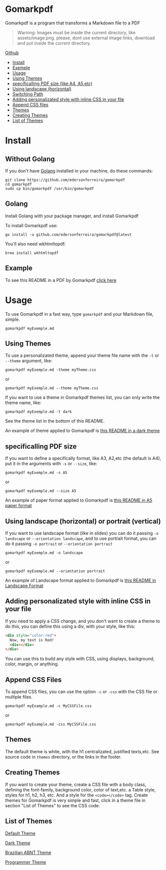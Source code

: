 # Gomarkpdf

Gomarkpdf is a program that transforms a Markdown file to a PDF

> Warning: Images must be inside the current directory, like assets/image.png, please, dont use external image links, download and put inside the current directory.

[Github](https://github.com/edersonferreira/gomarkpdf)

- [Install](#install)
- [Exemple](#example)
- [Usage](#usage)
- [Using Themes](#using-themes)
- [specificalling PDF size (like A4, A5,etc)](#specificalling-pdf-size)
- [Using landscape (horizontal)](#using-landscape-horizontal)
- [Switching Path](#switching-path)
- [Adding personalizated style with inline CSS in your file](#adding-personalizated-style-with-inline-css-in-your-file)
- [Append CSS files](#append-css-files)
- [Themes](#themes)
- [Creating Themes](#creating-themes)
- [List of Themes](#list-of-themes)

# Install

## Without Golang

If you don't have [Golang](https://golang.org/) installed in your machine, do these commands:

```
git clone https://github.com/edersonferreira/gomarkpdf
cd gomarkpdf
sudo cp bin/gomarkpdf /usr/bin/gomarkpdf
```

## Golang

Install Golang with your package manager, and install Gomarkpdf

To install Gomarkpdf use:

`go install -u github.com/edersonferreira/gomarkpdf@latest`

You'll also need wkhtmltopdf:

`brew install wkhtmltopdf`

## Example

To see this README in a PDF by Gomarkpdf [click here](https://github.com/edersonferreira/gomarkpdf/blob/master/examples/README.pdf)

# Usage

To use Gomarkpdf in a fast way, type `gomarkpdf` and your Markdown file, simple.

`gomarkpdf myExemple.md`

## Using Themes

To use a personalizated theme, append your theme file name with the `-t` or `--theme` argument, like:

`gomarkpdf myExemple.md -theme myTheme.css`

or

`gomarkpdf myExemple.md --theme myTheme.css`

If you want to use a theme in Gomarkpdf themes list, you can only write the theme name, like:

`gomarkpdf myExemple.md -t dark`

See the theme list in the bottom of this README.

An example of theme applied to Gomarkpdf is [this README in a dark theme](https://github.com/edersonferreira/gomarkpdf/blob/master/examples/dark.pdf)

## specificalling PDF size

If you want to define a specifically format, like A3, A2,etc (the default is A4), put it in the arguments with `-s` or `--size`, like:

`gomarkpdf myExemple.md -s A5`

or

`gomarkpdf myExemple.md --size A5`

An example of paper format applied to Gomarkpdf is [this README in A5 paper format](https://github.com/edersonferreira/gomarkpdf/blob/master/examples/a5.pdf)

## Using landscape (horizontal) or portrait (vertical)

If you want to use landscape format (like in slides) you can do it passing `-o landscape` or `--orientation landscape`, and to use portrait format, you can do it passing `-o portrait` or `--orientation portrait`

`gomarkpdf myExemple.md -o landscape`

or

`gomarkpdf myExemple.md --orientation portrait`

An example of Landscape format applied to Gomarkpdf is [this README in Landscape Format](https://github.com/edersonferreira/gomarkpdf/blob/master/examples/landscape.pdf)

## Adding personalizated style with inline CSS in your file

If you need to apply a CSS change, and you don't want to create a theme to do this, you can define this using a div, with your style, like this:

```html
<div style="color:red">
  Now, my text is Red!
  <div></div>
</div>
```

You can use this to build any style with CSS, using displays, background, color, margin, or anything.

## Append CSS Files

To append CSS files, you can use the option `-c` or `-css` with the CSS file or multiple files.

```
gomarkpdf myExample.md -c MyCSSFile.css
```

or

```
gomarkpdf myExample.md -css MyCSSFile.css
```

## Themes

The default theme is white, with the h1 centralizated, justified texts,etc. See source code in `themes` directory, or the links in the footer.

## Creating Themes

If you want to create your theme, create a CSS file with a body class, defining the font-family, background color, color of text,etc. a Table style, styles for h1, h2, h3, etc. And a style for the `<code></code>` tag. Create themes for Gomarkpdf is very simple and fast, click in a theme file in section "List of Themes" to see the CSS code.

## List of Themes

[Default Theme](https://github.com/edersonferreira/gomarkpdf/blob/master/src/themes/default.css)

[Dark Theme](https://github.com/edersonferreira/gomarkpdf/blob/master/src/themes/dark.css)

[Brazilian ABNT Theme](https://github.com/edersonferreira/gomarkpdf/blob/master/src/themes/abnt.css)

[Programmer Theme](https://github.com/edersonferreira/gomarkpdf/blob/master/src/themes/programmer.css)
